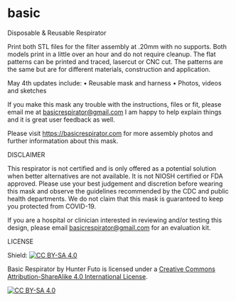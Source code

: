 # basic
Disposable & Reusable Respirator

Print both STL files for the filter assembly at .20mm with no supports. Both models print in a little over an hour and do not require cleanup. The flat patterns can be printed and traced, lasercut or CNC cut. The patterns are the same but are for different materials, construction and application.


May 4th updates include:
•  Reusable mask and harness 
•  Photos, videos and sketches


If you make this mask any trouble with the instructions, files or fit, please email me at basicrespirator@gmail.com I am happy to help explain things and it is great user feedback as well.

Please visit https://basicrespirator.com for more assembly photos and further informatation about this mask. 


DISCLAIMER

This respirator is not certified and is only offered as a potential solution when better alternatives are not available. It is not NIOSH certified or FDA approved. Please use your best judgement and discretion before wearing this mask and observe the guidelines recommended by the CDC and public health departments. We do not claim that this mask is guaranteed to keep you protected from COVID-19.

If you are a hospital or clinician interested in reviewing and/or testing this design, please email basicrespirator@gmail.com for an evaluation kit.


LICENSE

Shield: [![CC BY-SA 4.0][cc-by-sa-shield]][cc-by-sa]

Basic Respirator by Hunter Futo is licensed under a [Creative Commons Attribution-ShareAlike 4.0
International License][cc-by-sa].

[![CC BY-SA 4.0][cc-by-sa-image]][cc-by-sa]

[cc-by-sa]: http://creativecommons.org/licenses/by-sa/4.0/
[cc-by-sa-image]: https://licensebuttons.net/l/by-sa/4.0/88x31.png
[cc-by-sa-shield]: https://img.shields.io/badge/License-CC%20BY--SA%204.0-lightgrey.svg
